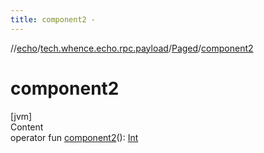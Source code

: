 ```yaml
---
title: component2 -
---
```

//[echo](../../index.md)/[tech.whence.echo.rpc.payload](../index.md)/[Paged](index.md)/[component2](component2.md)



# component2  
[jvm]  
Content  
operator fun [component2](component2.md)(): [Int](https://kotlinlang.org/api/latest/jvm/stdlib/kotlin/-int/index.html)  



